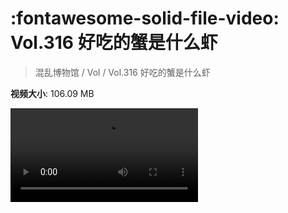# :fontawesome-solid-file-video: Vol.316 好吃的蟹是什么虾

> 混乱博物馆 / Vol / Vol.316 好吃的蟹是什么虾

**视频大小**: 106.09 MB

<div class="video"><video src="https://file.hsyhx.top/archive/316.mp4" controls preload>🤔 您的浏览器不支持 video 标签</video></div>